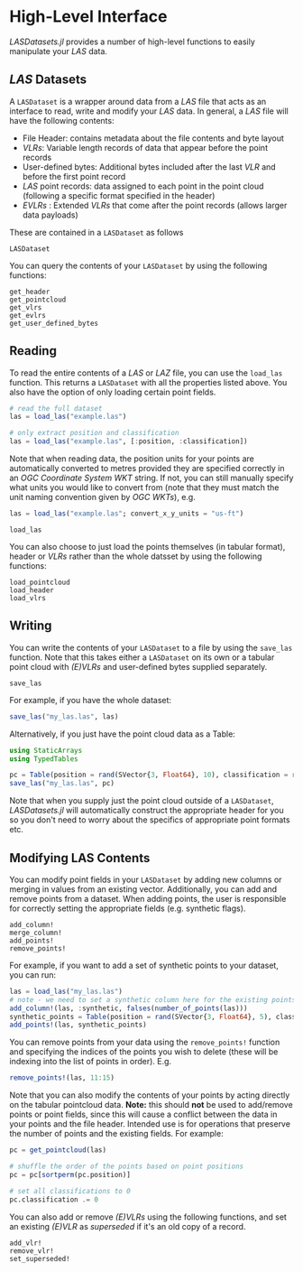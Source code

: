 # High-Level Interface

*LASDatasets.jl* provides a number of high-level functions to easily manipulate your *LAS* data. 

## *LAS* Datasets

A `LASDataset` is a wrapper around data from a *LAS* file that acts as an interface to read, write and modify your *LAS* data. In general, a *LAS* file will have the following contents:
* File Header: contains metadata about the file contents and byte layout
* *VLRs*: Variable length records of data that appear before the point records
* User-defined bytes: Additional bytes included after the last *VLR* and before the first point record
* *LAS* point records: data assigned to each point in the point cloud (following a specific format specified in the header)
* *EVLRs* : Extended *VLRs* that come after the point records (allows larger data payloads)

These are contained in a `LASDataset` as follows
```@docs; canonical = false
LASDataset
```

You can query the contents of your `LASDataset` by using the following functions:
```@docs; canonical = false
get_header
get_pointcloud
get_vlrs
get_evlrs
get_user_defined_bytes
```

## Reading
To read the entire contents of a *LAS* or *LAZ* file, you can use the `load_las` function. This returns a `LASDataset` with all the properties listed above. You also have the option of only loading certain point fields.

```julia
# read the full dataset
las = load_las("example.las")

# only extract position and classification
las = load_las("example.las", [:position, :classification])
```

Note that when reading data, the position units for your points are automatically converted to metres provided they are specified correctly in an *OGC Coordinate System WKT* string. If not, you can still manually specify what units you would like to convert from (note that they must match the unit naming convention given by *OGC WKTs*), e.g.

```julia
las = load_las("example.las"; convert_x_y_units = "us-ft")
```

```@docs; canonical = false
load_las
```

You can also choose to just load the points themselves (in tabular format), header or *VLRs* rather than the whole datsset by using the following functions:
```@docs; canonical = false
load_pointcloud
load_header
load_vlrs
```

## Writing
You can write the contents of your `LASDataset` to a file by using the `save_las` function. Note that this takes either a `LASDataset` on its own or a tabular point cloud with *(E)VLRs* and user-defined bytes supplied separately.

```@docs; canonical = false
save_las
```

For example, if you have the whole dataset:
```julia
save_las("my_las.las", las)
```

Alternatively, if you just have the point cloud data as a Table:
```julia
using StaticArrays
using TypedTables

pc = Table(position = rand(SVector{3, Float64}, 10), classification = rand(UInt8, 10))
save_las("my_las.las", pc)
```

Note that when you supply just the point cloud outside of a `LASDataset`, *LASDatasets.jl* will automatically construct the appropriate header for you so you don't need to worry about the specifics of appropriate point formats etc. 

## Modifying LAS Contents
You can modify point fields in your `LASDataset` by adding new columns or merging in values from an existing vector. Additionally, you can add and remove points from a dataset. When adding points, the user is responsible for correctly setting the appropriate fields (e.g. synthetic flags).

```@docs; canonical = false
add_column!
merge_column!
add_points!
remove_points!
```

For example, if you want to add a set of synthetic points to your dataset, you can run:
```julia
las = load_las("my_las.las")
# note - we need to set a synthetic column here for the existing points before we append points with this field
add_column!(las, :synthetic, falses(number_of_points(las)))
synthetic_points = Table(position = rand(SVector{3, Float64}, 5), classification = rand(UInt8, 5), synthetic = trues(5))
add_points!(las, synthetic_points)
```

You can remove points from your data using the `remove_points!` function and specifying the indices of the points you wish to delete (these will be indexing into the list of points in order). E.g.
```julia
remove_points!(las, 11:15)
```

Note that you can also modify the contents of your points by acting directly on the tabular pointcloud data. **Note:** this should **not** be used to add/remove points or point fields, since this will cause a conflict between the data in your points and the file header. Intended use is for operations that preserve the number of points and the existing fields. 
For example:

```julia
pc = get_pointcloud(las)

# shuffle the order of the points based on point positions
pc = pc[sortperm(pc.position)]

# set all classifications to 0
pc.classification .= 0
```

You can also add or remove *(E)VLRs* using the following functions, and set an existing *(E)VLR* as *superseded* if it's an old copy of a record.

```@docs; canonical = false
add_vlr!
remove_vlr!
set_superseded!
```